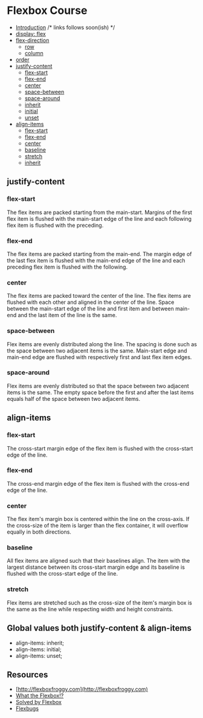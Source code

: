 # Flexbox Course

* [Introduction]() /* links follows soon(ish) */
* [display: flex]()
* [flex-direction]()
  * [row]()
  * [column]()
* [order]()
* [justify-content](#justify-content)
  * [flex-start]()
  * [flex-end]()
  * [center]()
  * [space-between]()
  * [space-around]()
  * [inherit]()
  * [initial]()
  * [unset]()
* [align-items]()
  * [flex-start]()
  * [flex-end]()
  * [center]()
  * [baseline]()
  * [stretch]()
  * [inherit]()


## justify-content
### flex-start
The flex items are packed starting from the main-start. Margins of the first flex item is flushed with the main-start edge of the line and each following flex item is flushed with the preceding.

### flex-end
The flex items are packed starting from the main-end. The margin edge of the last flex item is flushed with the main-end edge of the line and each preceding flex item is flushed with the following.

### center
The flex items are packed toward the center of the line. The flex items are flushed with each other and aligned in the center of the line. Space between the main-start edge of the line and first item and between main-end and the last item of the line is the same.

### space-between
Flex items are evenly distributed along the line. The spacing is done such as the space between two adjacent items is the same. Main-start edge and main-end edge are flushed with respectively first and last flex item edges.

### space-around
Flex items are evenly distributed so that the space between two adjacent items is the same. The empty space before the first and after the last items equals half of the space between two adjacent items.

## align-items
### flex-start
The cross-start margin edge of the flex item is flushed with the cross-start edge of the line.

### flex-end
The cross-end margin edge of the flex item is flushed with the cross-end edge of the line.

### center
The flex item's margin box is centered within the line on the cross-axis. If the cross-size of the item is larger than the flex container, it will overflow equally in both directions.

### baseline
All flex items are aligned such that their baselines align. The item with the largest distance between its cross-start margin edge and its baseline is flushed with the cross-start edge of the line.

### stretch
Flex items are stretched such as the cross-size of the item's margin box is the same as the line while respecting width and height constraints.

## Global values both justify-content & align-items
* align-items: inherit;
* align-items: initial;
* align-items: unset;


## Resources
* [http://flexboxfroggy.com](http://flexboxfroggy.com)
* [What the Flexbox!?](https://www.youtube.com/playlist?list=PLu8EoSxDXHP7xj_y6NIAhy0wuCd4uVdid)
* [Solved by Flexbox](https://philipwalton.github.io/solved-by-flexbox/)
* [Flexbugs](https://github.com/philipwalton/flexbugs)
